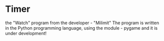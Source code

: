 # Timer
the "Watch" program from the developer - "Milimit" The program is written in the Python programming language, using the module - pygame and it is under development!
